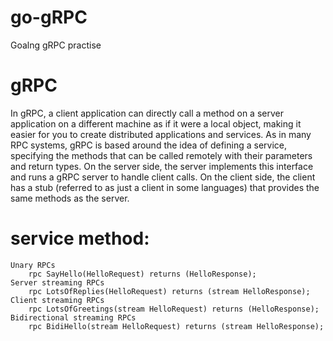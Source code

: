 # go-gRPC
Goalng gRPC practise 


# gRPC 
In gRPC, a client application can directly call a method on a server application on a different machine as if it were a local object, making it easier for you to create distributed applications and services. As in many RPC systems, gRPC is based around the idea of defining a service, specifying the methods that can be called remotely with their parameters and return types. On the server side, the server implements this interface and runs a gRPC server to handle client calls. On the client side, the client has a stub (referred to as just a client in some languages) that provides the same methods as the server.

# service method:
    Unary RPCs
        rpc SayHello(HelloRequest) returns (HelloResponse);
    Server streaming RPCs
        rpc LotsOfReplies(HelloRequest) returns (stream HelloResponse);
    Client streaming RPCs
        rpc LotsOfGreetings(stream HelloRequest) returns (HelloResponse);
    Bidirectional streaming RPCs
        rpc BidiHello(stream HelloRequest) returns (stream HelloResponse);
